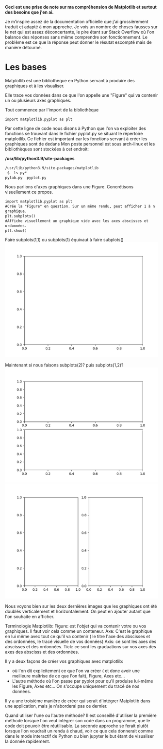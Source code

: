 **Ceci est une prise de note sur ma compréhension de Matplotlib et surtout des besoins que j'en ai.**

Je m'inspire assez de la documentation officielle que j'ai grossièrement traduit et adapté à mon approche. 
Je vois un nombre de choses fausses sur le net qui est assez déconcertante, le pire étant sur Stack Overflow où l'on balance des réponses sans même comprendre son fonctionnement. Le problème est ce que la réponse peut donner le résutat escompté mais de manière détourné.

Les bases
=========

Matplotlib est une bibliothèque en Python servant à produire des graphiques et à les visualiser. 

Elle trace vos données dans ce que l'on appelle une "Figure" qui va contenir un ou plusieurs axes graphiques.


Tout commence par l'import de la bibliothèque 

```
import matplotlib.pyplot as plt 
```

Par cette ligne de code nous disons à Python que l'on va exploiter des fonctions se trouvant dans le fichier pyplot.py se situant le répertoire matplotlib.
Ce fichier est important car les fonctions servant à créer les graphiques sont de dedans
Mon poste personnel est sous arch-linux et les bibliothèques sont stockées à cet endroit:

**/usr/lib/python3.9/site-packages**

```
/usr/lib/python3.9/site-packages/matplotlib 
 $  ls py*
pylab.py  pyplot.py
```

Nous parlions d'axes graphiques dans une Figure. Concrétisons visuellement ce propos.

```
import matplotlib.pyplot as plt 
#Crée la "Figure" en question. Sur un même rendu, peut afficher 1 à n graphique.
plt.subplots()
#Affiche visuellement un graphique vide avec les axes abscisses et ordonnées.
plt.show()
```


Faire subplots(1,1) ou subplots(1) équivaut à faire subplots()
![](graph1.png)

Maintenant si nous faisons subplots(2)? puis subplots(1,2)?
![](graph2.png)
![](graph3.png)

Nous voyons bien sur les deux dernières images que les graphiques ont été doublés verticalement et horizontalement.
On peut en ajouter autant que l'on souhaite en afficher.

Terminologie Matplotlib:
Figure: est l'objet qui va contenir votre ou vos graphiques. Il faut voir cela comme un conteneur.
Axe: C'est le graphique en lui même avec tout ce qu'il va contenir ( le titre l'axe des abscisses et des ordonnées, le tracé visuelle de vos données)
Axis: ce sont les axes des abscisses et des ordonnées. 
Tick: ce sont les graduations sur vos axes des axes des abscisss et des ordonnées.

Il y a deux façons de créer vos graphiques avec matplotlib:
- où l'on dit explicitement ce que l'on va créer ( et donc avoir une meilleure maîtrise de ce que l'on fait), Figure, Axes etc... 
- L'autre méthode où l'on passe par pyplot pour qu'il produise lui-même les  Figure, Axes etc... On s'occupe uniquement du tracé de nos données.

Il y a une troisième manière de créer qui serait d'intégrer Matplotlib dans une application, mais je n'aborderai pas ce dernier.

Quand utiliser l'une ou l'autre méthode?
Il est conseillé d'utiliser la première méthode lorsque l'on veut intégrer son code dans un programme, que le code doit pouvoir être réutilisable.
La seconde approche se ferait plutôt lorsque l'on voudrait un rendu à chaud, voir ce que cela donnerait comme dans le mode interactif de Python ou bien jupyter le but étant de visualiser la donnée rapidement.


